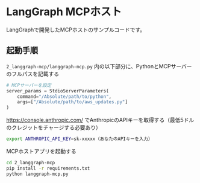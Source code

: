 # LangGraph MCPホスト

LangGraphで開発したMCPホストのサンプルコードです。

## 起動手順

`2_langgraph-mcp/langgraph-mcp.py` 内の以下部分に、PythonとMCPサーバーのフルパスを記載する

```py
# MCPサーバーを設定
server_params = StdioServerParameters(
    command="/Absolute/path/to/python",
    args=["/Absolute/path/to/aws_updates.py"]
)
```

https://console.anthropic.com/ でAnthropicのAPIキーを取得する（最低5ドルのクレジットをチャージする必要あり）

```sh
export ANTHROPIC_API_KEY=sk-xxxxx（あなたのAPIキーを入力）
```

MCPホストアプリを起動する

```sh
cd 2_langgraph-mcp
pip install -r requirements.txt
python langgraph-mcp.py
```